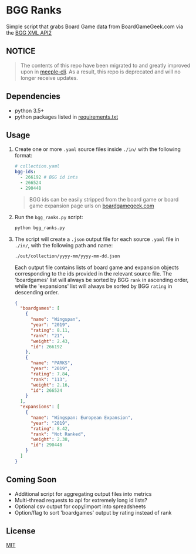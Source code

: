 # BGG Ranks

Simple script that grabs Board Game data from BoardGameGeek.com via the [BGG XML API2](https://boardgamegeek.com/wiki/page/BGG_XML_API2)

## NOTICE

> The contents of this repo have been migrated to and greatly improved upon in [meeple-cli](https://github.com/boldandbrad/meeple-cli). As a result, this repo is deprecated and will no longer receive updates.

## Dependencies

- python 3.5+
- python packages listed in [requirements.txt](requirements.txt)

## Usage

1. Create one or more `.yaml` source files inside `./in/` with the following format:

   ```yaml
   # collection.yaml
   bgg-ids:
     - 266192 # BGG id ints
     - 266524
     - 290448
   ```

   > BGG ids can be easily stripped from the board game or board game expansion page urls on [boardgamegeek.com](https://boardgamegeek.com)

2. Run the `bgg_ranks.py` script:

   ```zsh
   python bgg_ranks.py
   ```

3. The script will create a `.json` output file for each source `.yaml` file in `./in/`, with the following path and name:

   ```txt
   ./out/collection/yyyy-mm/yyyy-mm-dd.json
   ```

   Each output file contains lists of board game and expansion objects corresponding to the ids provided in the relevant source file. The 'boardgames' list will always be sorted by BGG `rank` in ascending order, while the 'expansions' list will always be sorted by BGG `rating` in descending order.

   ```json
   {
     "boardgames": [
       {
         "name": "Wingspan",
         "year": "2019",
         "rating": 8.11,
         "rank": "21",
         "weight": 2.43,
         "id": 266192
       },
       {
         "name": "PARKS",
         "year": "2019",
         "rating": 7.84,
         "rank": "113",
         "weight": 2.16,
         "id": 266524
       }
     ],
     "expansions": [
       {
         "name": "Wingspan: European Expansion",
         "year": "2019",
         "rating": 8.42,
         "rank": "Not Ranked",
         "weight": 2.38,
         "id": 290448
       }
     ]
   }
   ```

## Coming Soon

- Additional script for aggregating output files into metrics
- Multi-thread requests to api for extremely long id lists?
- Optional csv output for copy/import into spreadsheets
- Option/flag to sort 'boardgames' output by rating instead of rank

## License

[MIT](LICENSE)
